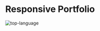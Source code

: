 # Responsive Portfolio
![top-language](https://img.shields.io/github/languages/top/Israel-Molestina/Israel-Molestina.github.io)